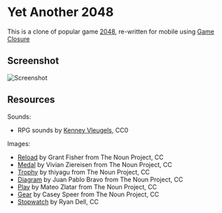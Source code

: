 Yet Another 2048
====

This is a clone of popular game [2048](http://gabrielecirulli.github.io/2048/), re-written for mobile using [Game Closure](http://gameclosure.com/)

Screenshot
----

![Screenshot](http://androidtweak.in/downloads/yatwozerofoureight.png)

Resources
----
Sounds:
- RPG sounds by [Kenney Vleugels](http://kenney.nl), CC0

Images:
- [Reload](http://thenounproject.com/term/reload/30351/) by Grant Fisher from The Noun Project, CC
- [Medal](http://thenounproject.com/term/medal/13720/) by Vivian Ziereisen from The Noun Project, CC
- [Trophy](http://thenounproject.com/term/trophy/17975/) by thiyagu from The Noun Project, CC
- [Diagram](http://thenounproject.com/term/diagram/23497/) by Juan Pablo Bravo from The Noun Project, CC
- [Play](http://thenounproject.com/term/play/6506/) by Mateo Zlatar from The Noun Project, CC
- [Gear](http://thenounproject.com/term/gear/25723/) by Casey Speer from The Noun Project, CC
- [Stopwatch](http://thenounproject.com/term/stopwatch/27551/) by Ryan Dell, CC
